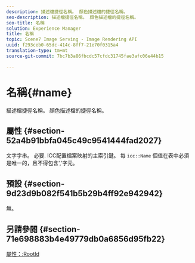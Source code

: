 ```yaml
---
description: 描述檔捷徑名稱。 顏色描述檔的捷徑名稱。
seo-description: 描述檔捷徑名稱。 顏色描述檔的捷徑名稱。
seo-title: 名稱
solution: Experience Manager
title: 名稱
topic: Scene7 Image Serving - Image Rendering API
uuid: f293ceb0-65dc-414c-8ff7-21e70f0315a4
translation-type: tm+mt
source-git-commit: 7bc7b3a86fbcdc57cfdc31745fae3afc06e44b15

---
```



# 名稱{#name}

描述檔捷徑名稱。 顏色描述檔的捷徑名稱。

## 屬性 {#section-52a4b91bbfa045c49c9541444fad2027}

文字字串。 必要. ICC配置檔案映射的主索引鍵。 每 `icc::Name` 個值在表中必須是唯一的，且不得包含&#39;,&#39;字元。

## 預設 {#section-9d23d9b082f541b5b29b4ff92e942942}

無。

## 另請參閱 {#section-71e698883b4e49779db0a6856d95fb22}

[屬性：:RootId](../../../../../ir-api/material-cat/image-rendering-api-ref/c-ir-material-catalog/c-ir-attributes-reference/r-ir-rootid.md#reference-54b42b7125824be593378c1accb70d5a)
